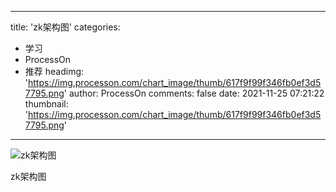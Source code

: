 
---
title: 'zk架构图'
categories: 
 - 学习
 - ProcessOn
 - 推荐
headimg: 'https://img.processon.com/chart_image/thumb/617f9f99f346fb0ef3d57795.png'
author: ProcessOn
comments: false
date: 2021-11-25 07:21:22
thumbnail: 'https://img.processon.com/chart_image/thumb/617f9f99f346fb0ef3d57795.png'
---

<div>   
<img class="thumb" alt="zk架构图" src="https://img.processon.com/chart_image/thumb/617f9f99f346fb0ef3d57795.png" referrerpolicy="no-referrer">
<p>zk架构图</p>  
</div>
            